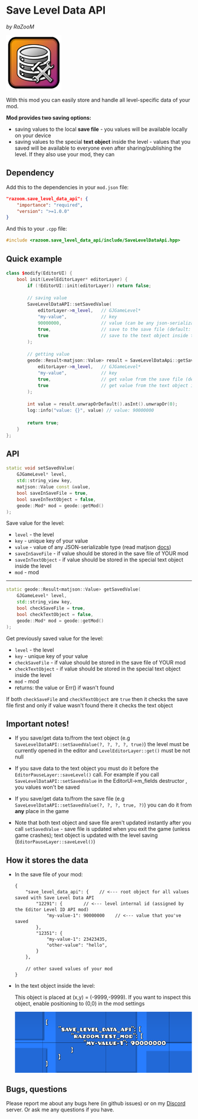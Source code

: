 # Save Level Data API

*by RaZooM*

<img src="logo.png" width="150" alt="the mod's logo" />


With this mod you can easily store and handle all level-specific data of your mod.

**Mod provides two saving options:**
- saving values to the local **save file** - you values will be available locally on your device
- saving values to the special **text object** inside the level - values that you saved will be available to everyone even after sharing/publishing the level. If they also use your mod, they can



## Dependency

Add this to the dependencies in your `mod.json` file:

```json
"razoom.save_level_data_api": {
    "importance": "required",
    "version": ">=1.0.0"
}
```

And this to your `.cpp` file:
```cpp
#include <razoom.save_level_data_api/include/SaveLevelDataApi.hpp>
```



## Quick example

```cpp
class $modify(EditorUI) {
    bool init(LevelEditorLayer* editorLayer) {
        if (!EditorUI::init(editorLayer)) return false;

        // saving value
        SaveLevelDataAPI::setSavedValue(
            editorLayer->m_level,   // GJGameLevel*
            "my-value",             // key
            90000000,               // value (can be any json-serializable type)
            true,                   // save to the save file (default: true)
            true                    // save to the text object inside the level (default: false)
        );

        // getting value
        geode::Result<matjson::Value> result = SaveLevelDataApi::getSavedValue(
            editorLayer->m_level,   // GJGameLevel*
            "my-value",             // key
            true,                   // get value from the save file (default: true)
            true                    // get value from the text object if wasn't found in the save file (default: false)
        );

        int value = result.unwrapOrDefault().asInt().unwrapOr(0);
        log::info("value: {}", value) // value: 90000000

        return true;
    }
};
```

## API

```cpp
static void setSavedValue(
    GJGameLevel* level, 
    std::string_view key, 
    matjson::Value const &value, 
    bool saveInSaveFile = true,
    bool saveInTextObject = false,
    geode::Mod* mod = geode::getMod()
);
```
Save value for the level:
- `level` - the level
- `key` - unique key of your value
- `value` - value of any JSON-serializable type (read matjson [docs](https://github.com/geode-sdk/json))
- `saveInSaveFile` - if value should be stored in the save file of YOUR mod
- `saveInTextObject` - if value should be stored in the special text object inside the level
- `mod` - mod

___

```cpp
static geode::Result<matjson::Value> getSavedValue(
    GJGameLevel* level, 
    std::string_view key, 
    bool checkSaveFile = true,
    bool checkTextObject = false,
    geode::Mod* mod = geode::getMod()
);
```
Get previously saved value for the level:
- `level` - the level
- `key` - unique key of your value
- `checkSaveFile` - if value should be stored in the save file of YOUR mod
- `checkTextObject` - if value should be stored in the special text object inside the level
- `mod` - mod
- returns: the value or Err() if wasn't found

If both `checkSaveFile` and `checkTextObject` are `true` then it checks the save file first and only if value wasn't found there it checks the text object




## Important notes!

- If you save/get data to/from the text object (e.g `SaveLevelDataAPI::setSavedValue(?, ?, ?, ?, true)`) the level must be currently opened in the editor and `LevelEditorLayer::get()` must be not null

- If you save data to the text object you must do it before the `EditorPauseLayer::saveLevel()` call. For example if you call `SaveLevelDataAPI::setSavedValue` in the EditorUI->m_fields destructor , you values won't be saved

- If you save/get data to/from the save file (e.g `SaveLevelDataAPI::setSavedValue(?, ?, ?, true, ?)`) you can do it from **any** place in the game

- Note that both text object and save file aren't updated instantly after you call `setSavedValue` - save file is updated when you exit the game (unless game crashes); text object is updated with the level saving (`EditorPauseLayer::saveLevel()`)




## How it stores the data

- In the save file of your mod:

  ```jsonc
  {
      "save_level_data_api": {    // <--- root object for all values saved with Save Level Data API
          "12291": {        // <--- level internal id (assigned by the Editor Level ID API mod)
              "my-value-1": 90000000    // <--- value that you've saved
          },
          "12351": {
              "my-value-1": 23423435,
              "other-value": "hello",
          }
      },
    
      // other saved values of your mod
  }
  ```

- In the text object inside the level:

  This object is placed at (x,y) = (-9999,-9999). If you want to inspect this object, enable positioning to (0,0) in the mod settings

  ![image](assets/image-1.png)



## Bugs, questions

Please report me about any bugs here (in github issues) or on my [Discord](https://discord.gg/wcWvtKHP8n) server. Or ask me any questions if you have.
 
